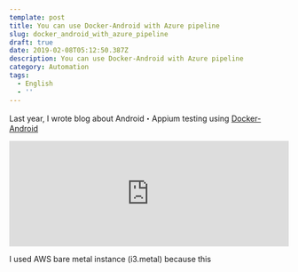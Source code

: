 ```yaml
---
template: post
title: You can use Docker-Android with Azure pipeline
slug: docker_android_with_azure_pipeline
draft: true
date: 2019-02-08T05:12:50.387Z
description: You can use Docker-Android with Azure pipeline
category: Automation
tags:
  - English
  - ''
---
```

Last year, I wrote blog about Android・Appium testing using [Docker-Android](https://github.com/budtmo/docker-android)

<iframe src="https://hatenablog-parts.com/embed?url=https%3A%2F%2Ftech.mercari.com%2Fentry%2F2018%2F12%2F28%2F175147" style="border: 0; width: 100%; height: 190px;" allowfullscreen scrolling="no" allow="autoplay; encrypted-media"></iframe>

I used AWS bare metal instance (i3.metal) because this 

<div class="iframely-embed"><div class="iframely-responsive" style="height: 168px; padding-bottom: 0;"><a href="https://github.com/tadashi0713/azure-pipeline-appium" data-iframely-url="//cdn.iframe.ly/api/iframe?url=https%3A%2F%2Fgithub.com%2Ftadashi0713%2Fazure-pipeline-appium&amp;key=b9fe832f5332a1c3e40cbe51810e08d3"></a></div></div>
